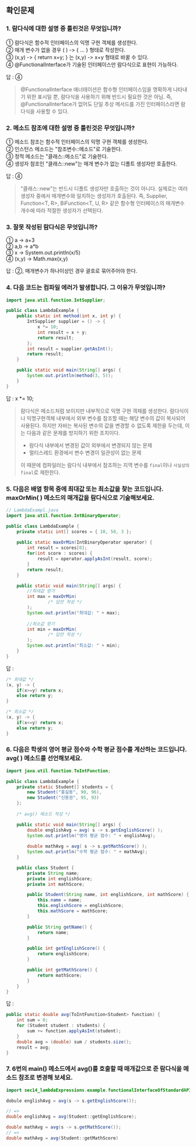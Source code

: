 ## 확인문제
### 1. 람다식에 대한 설명 중 틀린것은 무엇입니까?
① 람다식은 함수적 인터페이스의 익명 구현 객체를 생성한다.  
② 매개 변수가 없을 경우 ( ) -> { ... } 형태로 작성한다.  
③ (x,y) -> { return x+y; } 는 (x,y) -> x+y 형태로 바꿀 수 있다.  
④ @FunctionalInterface가 기술된 인터페이스만 람다식으로 표현이 가능하다.  

답 : ④
> @FunctionalInterface 애너테이션은 함수형 인터페이스임을 명확하게 나타내기 위한 표시일 뿐, 람다식을 사용하기 위해 반드시 필요한 것은 아님. 즉, @FunctionalInterface가 없어도 단일 추상 메서드를 가진 인터페이스라면 람다식을 사용할 수 있다.

### 2. 메소드 참조에 대한 설명 중 틀린것은 무엇입니까?
① 메소드 참조는 함수적 인터페이스의 익명 구현 객체를 생성한다.  
② 인스턴스 메소드는 "참조변수::메소드"로 기술한다.  
③ 정적 메소드는 "클래스::메소드"로 기술한다.  
④ 생성자 참조인 "클래스::new"는 매개 변수가 없는 디폴트 생성자만 호출한다.  

답 : ④
> "클래스::new"는 반드시 디폴트 생성자만 호출하는 것이 아니다. 실제로는 여러 생성자 중에서 매개변수와 일치하는 생성자가 호출된다. 즉, Supplier<T>, Function<T, R>, BiFunction<T, U, R> 같은 함수형 인터페이스의 매개변수 개수에 따라 적절한 생성자가 선택된다.

### 3. 잘못 작성된 람다식은 무엇입니까?
① a -> a+3  
② a,b -> a*b  
③ x -> System.out.println(x/5)  
④ (x,y) -> Math.max(x,y)  

답 : ②, 매개변수가 하나이상인 경우 괄호로 묶어주어야 한다.

### 4. 다음 코드는 컴파일 에러가 발생합니다. 그 이유가 무엇입니까?
```java
import java.util.function.IntSupplier;

public class LambdaExample {
    public static int method(int x, int y) {
        IntSupplier supplier = () -> {
            x *= 10;
            int result = x + y;
            return result;
        };
        int result = supplier.getAsInt();
        return result;
    }

    public static void main(String[] args) {
        System.out.println(method(3, 5));
    }
}
```
답 : x *= 10;
> 람다식은 메소드처럼 보이지만 내부적으로 익명 구현 객체를 생성한다. 람다식이나 익명구현객체 내부에서 외부 변수를 참조할 때는 해당 변수의 값이 복사되어 사용된다. 하지만 자바는 복사된 변수의 값을 변경할 수 없도록 제한을 두는데, 이는 다음과 같은 문제를 방지하기 위한 조치이다.
> - 람다식 내부에서 변경된 값이 외부에서 변경되지 않는 문제
> - 멀티스레드 환경에서 변수 변경이 일관성이 없는 문제
>
> 이 때문에 컴파일러는 람다식 내부에서 참조하는 지역 변수를 `final`이나 `사실상의 final`로 제한한다. 

### 5. 다음은 배열 항목 중에 최대값 또는 최소값을 찾는 코드입니다. maxOrMin( ) 메소드의 매개값을 람다식으로 기술해보세요.  
```java
// LambdaExampl.java
import java.util.function.IntBinaryOperator;

public class LambdaExample {
    private static int[] scores = { 10, 50, 3 };
    
    public static maxOrMin(IntBinaryOperator operator) {
        int result = scores[0];
        for(int score : scores) {
            result = operator.applyAsInt(result, score);
        }
        return result;
    }

    public static void main(String[] args) {
        //최대값 얻기
        int max = maxOrMin(
                /* 답안 작성 */ 
        );
        System.out.println("최대값: " + max);
        
        //최소값 얻기
        int min = maxOrMin(
                /* 답안 작성 */
        );
        System.out.println("최소값: " + min);
    }
}
```

답 : 
```java
/* 최대값 */
(x, y) -> {
    if(x>=y) return x;
    else return y;
}

/* 최소값 */
(x, y) -> {
    if(x<=y) return x;
    else return y;
}
```

### 6. 다음은 학생의 영어 평균 점수와 수학 평균 점수를 계산하는 코드입니다. avg( ) 메소드를 선언해보세요.
```java
import java.util.function.ToIntFunction;

public class LambdaExample {
    private static Student[] students = {
        new Student("홍길동", 90, 96),
        new Student("신용권", 95, 93)
    };
    
    /* avg() 메소드 작성 */

    public static void main(String[] args) {
        double englishAvg = avg( s -> s.getEnglishScore() );
        System.out.println("영어 평균 점수: " + englishAvg);
        
        double mathAvg = avg( s -> s.getMathScore() );
        System.out.println("수학 평균 점수: " + mathAvg);
    }

    public class Student {
        private String name;
        private int englishScore;
        private int mathScore;

        public Student(String name, int englishScore, int mathScore) {
            this.name = name;
            this.englishScore = englishScore;
            this.mathScore = mathScore;
        }

        public String getName() {
            return name;
        }

        public int getEnglishScore() {
            return englishScore;
        }

        public int getMathScore() {
            return mathScore;
        }
    }
}
```

답 : 
```java
public static double avg(ToIntFunction<Student> function) {
    int sum = 0;
    for (Student student : students) {
        sum += function.applyAsInt(student);
    }
    double avg = (double) sum / students.size();
    result = avg;
}
```

### 7. 6번의 main() 메소드에서 avg()를 호출할 때 매개값으로 준 람다식을 메소드 참조로 변경해 보세요.

```java
import sec14_lambdaExpressions.example.functionalInterfaceOfStandardAPI.Student;

dobule englishAvg = avg(s -> s.getEnglishScore());

// =>
double englishAvg = avg(Student::getEnglishScore);

double mathAvg = avg(s -> s.getMathScore());
// =>
double mathAvg = avg(Student::getMathScore)
```